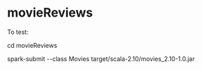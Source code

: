 # movieReviews

To test:

cd movieReviews

spark-submit --class Movies target/scala-2.10/movies_2.10-1.0.jar
